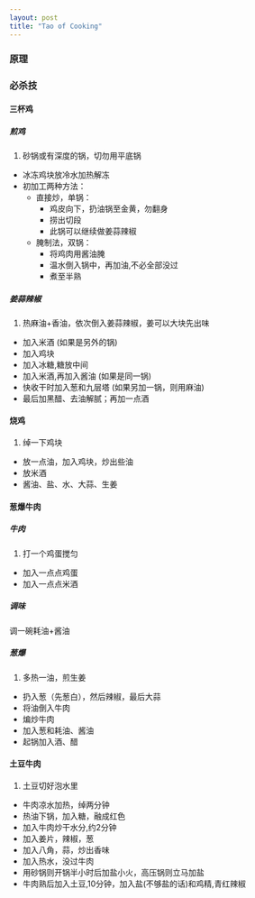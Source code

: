 ```yaml
---
layout: post
title: "Tao of Cooking"
---
```

### 原理

### 必杀技
#### 三杯鸡
##### 煎鸡
1. 砂锅或有深度的锅，切勿用平底锅
- 冰冻鸡块放冷水加热解冻
- 初加工两种方法：
    * 直接炒，单锅：
        - 鸡皮向下，扔油锅至金黄，勿翻身
        - 捞出切段
        - 此锅可以继续做姜蒜辣椒
    * 腌制法，双锅：
        - 将鸡肉用酱油腌
        - 温水倒入锅中，再加油,不必全部没过
        - 煮至半熟

##### 姜蒜辣椒
1. 热麻油+香油，依次倒入姜蒜辣椒，姜可以大块先出味
- 加入米酒 (如果是另外的锅)
- 加入鸡块
- 加入冰糖,糖放中间
- 加入米酒,再加入酱油 (如果是同一锅)
- 快收干时加入葱和九层塔 (如果另加一锅，则用麻油)
- 最后加黑醋、去油解腻；再加一点酒


#### 烧鸡
1. 绰一下鸡块
- 放一点油，加入鸡块，炒出些油
- 放米酒
- 酱油、盐、水、大蒜、生姜

#### 葱爆牛肉
##### 牛肉
1. 打一个鸡蛋搅匀
* 加入一点点鸡蛋
* 加入一点点米酒

##### 调味
调一碗耗油+酱油

##### 葱爆
1. 多热一油，煎生姜
- 扔入葱（先葱白），然后辣椒，最后大蒜
- 将油倒入牛肉
- 煸炒牛肉
- 加入葱和耗油、酱油
- 起锅加入酒、醋

#### 土豆牛肉
1. 土豆切好泡水里
- 牛肉凉水加热，绰两分钟
- 热油下锅，加入糖，融成红色
- 加入牛肉炒干水分,约2分钟
- 加入姜片，辣椒，葱
- 加入八角，蒜，炒出香味
- 加入热水，没过牛肉
- 用砂锅则开锅半小时后加盐小火，高压锅则立马加盐
- 牛肉熟后加入土豆,10分钟，加入盐(不够盐的话)和鸡精,青红辣椒


